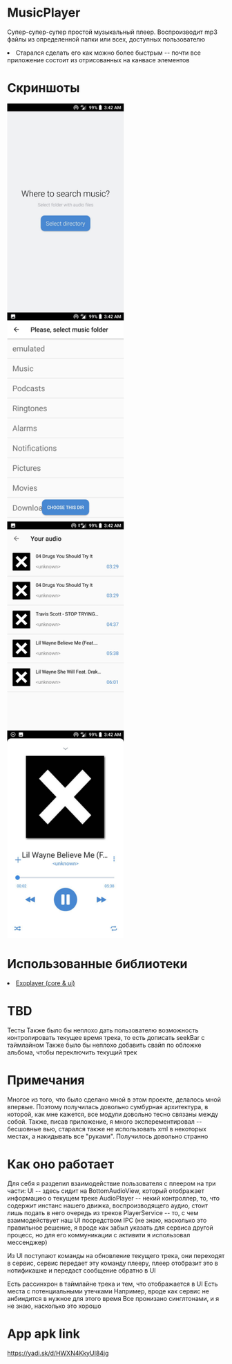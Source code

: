 # MusicPlayer
Супер-супер-супер простой музыкальный плеер. Воспроизводит mp3 файлы из определенной папки или всех, доступных пользователю

<li> Старался сделать его как можно более быстрым -- почти все приложение состоит из отрисованных на канвасе элементов </li>

# Скриншоты
<p>
<a href="https://github.com/Lounah/MusicPlayer/blob/master/screenshots/main_screen.jpg" target="_blank">
  <img src="https://github.com/Lounah/MusicPlayer/blob/master/screenshots/main_screen.jpg" width="270" height="480" alt="Screenshot" style="max-width:100%;">
</a>
<a href="https://github.com/Lounah/MusicPlayer/blob/master/screenshots/folder_selector_screen.jpg" target="_blank">
  <img src="https://github.com/Lounah/MusicPlayer/blob/master/screenshots/folder_selector_screen.jpg" width="270" height="480" alt="Screenshot" style="max-width:100%;">
</a>
<a href="https://github.com/Lounah/MusicPlayer/blob/master/screenshots/audio_list_screen.jpg" target="_blank">
  <img src="https://github.com/Lounah/MusicPlayer/blob/master/screenshots/audio_list_screen.jpg" width="270" height="480" alt="Screenshot" style="max-width:100%;">
</a>
<a href="https://github.com/Lounah/MusicPlayer/blob/master/screenshots/audio_player_screen.jpg" target="_blank">
  <img src="https://github.com/Lounah/MusicPlayer/blob/master/screenshots/audio_player_screen.jpg" width="270" height="480" alt="Screenshot" style="max-width:100%;">
</a>
</p>

# Использованные библиотеки

<li> <a href="">Exoplayer (core & ui)</a></li>

# TBD 
Тесты
Также было бы неплохо дать пользователю возможность контролировать текущее время трека, то есть дописать seekBar с таймлайном
Также было бы неплохо добавить свайп по обложке альбома, чтобы переключить текущий трек

# Примечания
Многое из того, что было сделано мной в этом проекте, делалось мной впервые. Поэтому получилась довольно сумбурная архитектура, в которой, как мне кажется, все модули довольно тесно связаны между собой.
Также, писав приложение, я много эксперементировал -- бесшовные вью, старался также не использовать xml в некоторых местах, а накидывать все "руками". Получилось довольно странно

# Как оно работает
Для себя я разделил взаимодействие пользователя с плеером на три части:
UI -- здесь сидит на BottomAudioView, который отображает информацию о текущем треке
AudioPlayer -- некий контроллер, то, что содержит инстанс нашего движка, воспроизводящего аудио, стоит лишь подать в него очередь из треков
PlayerService -- то, с чем взаимодействует наш UI посредством IPC (не знаю, насколько это правильное решение, я вроде как забыл указать для сервиса другой процесс, но для его коммуникации с активити я использовал мессенджер)

Из UI поступают команды на обновление текущего трека, они переходят в сервис, сервис передает эту команду плееру, плеер отобразит это в нотификашке и передаст сообщение обратно в UI 

Есть рассинхрон в таймлайне трека и тем, что отображается в UI
Есть места с потенциальными утечками
Например, вроде как сервис не анбиндится в нужное для этого время
Все пронизано синглтонами, и я не знаю, насколько это хорошо

# App apk link
https://yadi.sk/d/HWXN4KkyUI84jg
